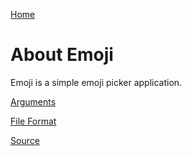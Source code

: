 [Home](https://craigahobbs.github.io/emoji/)

# About Emoji

Emoji is a simple emoji picker application.

[Arguments](https://craigahobbs.github.io/emoji/#var.vHelp=true)

[File Format](https://craigahobbs.github.io/emoji/#var.vConfig=true)

[Source](https://github.com/craigahobbs/craigahobbs.github.io/tree/main/emoji)
